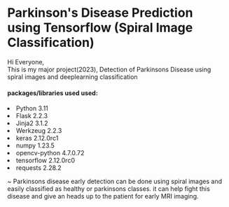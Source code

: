 # Parkinson's Disease Prediction using Tensorflow (Spiral Image Classification)

Hi Everyone,<br>
This is my major project(2023), Detection of Parkinsons Disease using spiral images and deeplearning classification 

#### packages/libraries used used:
<li> Python 3.11
<li> Flask 2.2.3
<li> Jinja2	3.1.2	
<li> Werkzeug	2.2.3
<li> keras	2.12.0rc1
<li> numpy	1.23.5
<li> opencv-python	4.7.0.72
<li> tensorflow	2.12.0rc0
<li> requests	2.28.2

~ Parkinsons disease early detection can be done using spiral images and easily classified as healthy or parkinsons classes.
it can help fight this disease and give an heads up to the patient for early MRI imaging.
